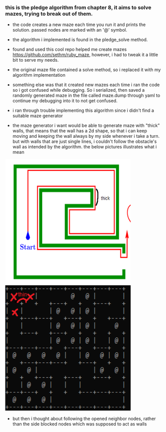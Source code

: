 ### this is the pledge algorithm from chapter 8, it aims to solve mazes, trying to break out of them.
- the code creates a new maze each time you run it and prints the solution. passed nodes are marked with an '@' symbol.
- the algorithm i implemented is found in the pledge_solve method.

- found and used this cool repo helped me create mazes https://github.com/sethm/ruby_maze, however, i had to tweak it a little bit to serve my needs.
- the original maze file contained a solve method, so i replaced it with my algorithm implementation

- something else was that it created new mazes each time i ran the code so i got confused while debugging.
So i serialized, then saved a randomly generated maze in the file called maze.dump through yaml to continue my debugging into it to not get confused.

- i ran through trouble implementing this algorithm since i didn't find a suitable maze generator
- the maze generator i want would be able to generate maze with "thick" walls, that means that the wall has a 2d shape, so that i can keep moving and keeping the wall always by my side whenever i take a turn. but with walls that are just single lines, i couldn't follow the obstacle's wall as intended by the algorithm. the below pictures illustrates what i mean

<img src="thick_walls.png" width="400" height="400"/>
<img src="thin_walls.png" width="400" height="400"/>

- but then i thought about following the opened neighbor nodes, rather than the side blocked nodes which was supposed to act as walls
